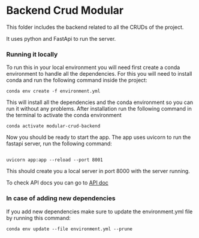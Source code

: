 # Backend Crud Modular
This folder includes the backend related to all the CRUDs of the project.

It uses python and FastApi to run the server.

### Running it locally
To run this in your local environment you will need first create a conda environment to handle all the dependencies. For this you will need to install conda and run the following command inside the project:

```
conda env create -f environment.yml
```
This will install all the dependencies and the conda environment so you can run it without any problems. 
After installation run the following command in the terminal to activate the conda environment
```
conda activate modular-crud-backend
```
Now you should be ready to start the app.
The app uses uvicorn to run the fastapi server, run the following command:
```

uvicorn app:app --reload --port 8001

```

This should create you a local server in port 8000 with the server running.


To check API docs you can go to
[API doc](http://127.0.0.1:8000/docs)

### In case of adding new dependencies
If you add new dependencies make sure to update the environment.yml file by running this command:
```
conda env update --file environment.yml --prune
```